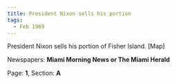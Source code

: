 ```yaml
---  
title: President Nixon sells his portion  
tags:  
  - Feb 1969  
---  
```

  
President Nixon sells his portion of Fisher Island. [Map]  
  
Newspapers: **Miami Morning News or The Miami Herald**  
  
Page: **1**, Section: **A** 
